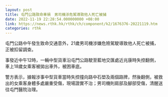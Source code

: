 ```yaml
---
layout: post
title: 屯門公路致命車禍　男司機涉危駕導致他人死亡被捕
date: 2022-11-19 22:28:54.000000000 +08:00
link: https://news.rthk.hk/rthk/ch/component/k2/1676376-20221119.htm
categories: rthk
---
```


屯門公路中午發生致命交通意外，21歲男司機涉嫌危險駕駛導致他人死亡被捕，正被扣留調查。

事發近中午12時，一輛中型貨車沿屯門公路駛至藍地交匯處近兆康時失控翻側，車上18歲女乘客被拋出車外，被困車底。

警方表示，據報涉事中型貨車當時失控撞向路中石壆及兩個路牌，然後翻側，被救出的女乘客身體多處嚴重受傷，現場證實不治；男司機則肩部及腳部受傷，清醒送往屯門醫院治理。

